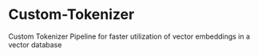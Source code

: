 # Custom-Tokenizer
Custom Tokenizer Pipeline for faster utilization of vector embeddings in a vector database
